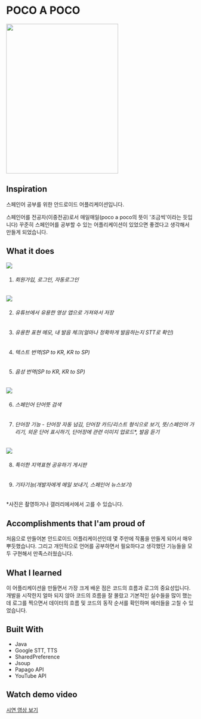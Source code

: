 # POCO A POCO

<!-- <div style="display: flex" > -->
<img width="300" height="400" src="https://user-images.githubusercontent.com/47317129/103035921-b991db00-45ab-11eb-870e-c111b9c785fc.png" >
<!-- <img width="300" height="400" src="https://user-images.githubusercontent.com/47317129/103035921-b991db00-45ab-11eb-870e-c111b9c785fc.png" >
</div> -->

## Inspiration

스페인어 공부를 위한 안드로이드 어플리케이션입니다.

스페인어를 전공자(이중전공)로서 매일매일(poco a poco의 뜻이 '조금씩'이라는 듯입니다) 꾸준히 스페인어를 공부할 수 있는 어플리케이션이 있었으면 좋겠다고 생각해서 만들게 되었습니다.

## What it does

<!-- <div style="display: flex" > -->
<img src="https://user-images.githubusercontent.com/47317129/103037872-3e7ef380-45b0-11eb-99d4-426aeed733ef.PNG" >
<!-- </div> -->
<br>

1. ###### 회원가입, 로그인, 자동로그인

<img src="https://user-images.githubusercontent.com/47317129/103037894-4fc80000-45b0-11eb-8d02-8351a964f98c.PNG" >

2. ###### 유튜브에서 유용한 영상 앱으로 가져와서 저장

3. ###### 유용한 표현 메모, 내 발음 체크(얼마나 정확하게 발음하는지 STT로 확인)

4. ###### 텍스트 번역(SP to KR, KR to SP)

5. ###### 음성 번역(SP to KR, KR to SP)

<img src="https://user-images.githubusercontent.com/47317129/103038312-7c304c00-45b1-11eb-92d2-6b4f79ca23aa.PNG" >

6. ###### 스페인어 단어뜻 검색

7. ###### 단어장 기능 - 단어장 자동 넘김, 단어장 카드/리스트 형식으로 보기, 뜻/스페인어 가리기, 외운 단어 표시하기, 단어장에 관련 이미지 업로드\*, 발음 듣기

<img src="https://user-images.githubusercontent.com/47317129/103038525-08db0a00-45b2-11eb-8cd7-618701971420.PNG" >

8. ###### 특이한 지역표현 공유하기 게시판

9. ###### 기타기능(개발자에게 메일 보내기, 스페인어 뉴스보기)

\*사진은 촬영하거나 갤러리에서에서 고를 수 있습니다.

<!-- ## How I built it -->

## Accomplishments that I'am proud of

처음으로 만들어본 안드로이드 어플리케이션인데 몇 주만에 작품을 만들게 되어서 매우 뿌듯했습니다. 그리고 개인적으로 언어를 공부하면서 필요하다고 생각했던 기능들을 모두 구현해서 만족스러웠습니다.

## What I learned

이 어플리케이션을 만들면서 가장 크게 배운 점은 코드의 흐름과 로그의 중요성입니다. 
개발을 시작한지 얼마 되지 않아 코드의 흐름을 잘 몰랐고 기본적인 실수들을 많이 했는데 
로그를 찍으면서 데이터의 흐름 및 코드의 동작 순서를 확인하며 에러들을 고칠 수 있었습니다.


<!-- ## What's next for -->

## Built With

- Java
- Google STT, TTS
- SharedPreference
- Jsoup
- Papago API
- YouTube API

## Watch demo video

<a href="https://www.youtube.com/watch?v=je_Wh1FjyLE&t=31s" target="_blank">시연 영상 보기</a>
